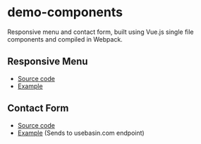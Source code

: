 # demo-components

Responsive menu and contact form, built using Vue.js single file components and compiled in Webpack.

## Responsive Menu

* [Source code](https://github.com/chrisdc/demo-components/tree/master/src/menu)
* [Example](https://chrisdc.github.io/demo-components/menu/)

## Contact Form

* [Source code](https://github.com/chrisdc/demo-components/tree/master/src/form)
* [Example](https://chrisdc.github.io/demo-components/form/) (Sends to usebasin.com endpoint)
